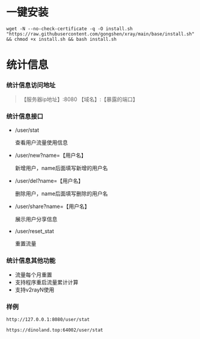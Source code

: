 # 一键安装
```shell
wget -N --no-check-certificate -q -O install.sh "https://raw.githubusercontent.com/gongshen/xray/main/base/install.sh" && chmod +x install.sh && bash install.sh
```

# 统计信息
### 统计信息访问地址
> 【服务器ip地址】:8080
> 【域名】:【暴露的端口】

### 统计信息接口
- /user/stat

    查看用户流量使用信息

- /user/new?name=【用户名】

    新增用户，name后面填写新增的用户名

- /user/del?name=【用户名】

    删除用户，name后面填写删除的用户名

- /user/share?name=【用户名】

    展示用户分享信息
- /user/reset_stat
  
  重置流量

### 统计信息其他功能
- 流量每个月重置
- 支持程序重启流量累计计算
- 支持v2rayN使用

### 样例
```http request
http://127.0.0.1:8080/user/stat
```
```http request
https://dinoland.top:64002/user/stat
```